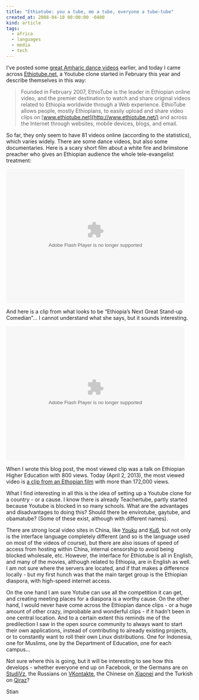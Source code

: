 ```yaml
---
title: "Ethiotube: you a tube, me a tube, everyone a tube-tube"
created_at: 2008-04-10 00:00:00 -0400
kind: article
tags:
  - africa
  - languages
  - media
  - tech
---
```


I’ve posted some [great Amharic dance
videos](http://reganmian.net/blog/2007/12/10/amharic-dance-videos/)
earlier, and today I came across [Ethiotube.net](http://ethiotube.net),
a Youtube clone started in February this year and describe themselves in
this way:

> Founded in February 2007, EthioTube is the leader in Ethiopian online
> video, and the premier destination to watch and share original videos
> related to Ethiopia worldwide through a Web experience. EthioTube
> allows people, mostly Ethiopians, to easily upload and share video
> clips on [www.ethiotube.net](http://www.ethiotube.net/) and across the
> Internet through websites, mobile devices, blogs, and email.

So far, they only seem to have 81 videos online (according to the
statistics), which varies widely. There are some dance videos, but also
some documentaries. Here is a scary short film about a white fire and
brimstone preacher who gives an Ethiopian audience the whole
tele-evangelist treatment:

<object width="480" height="360"><param name="movie" value="http://www.ethiotube.net/nvlab/player/player.swf?config=http://www.ethiotube.net/nvlab/econfig.php?key=04aa2015bbe13622d5d7"></param><param name="allowFullScreen" value="true"></param><param name="allowscriptaccess" value="always"></param><param name="wmode" value="transparent"></param><embed src="http://www.ethiotube.net/nvlab/player/player.swf?config=http://www.ethiotube.net/nvlab/econfig.php?key=04aa2015bbe13622d5d7" type="application/x-shockwave-flash" allowscriptaccess="always" allowfullscreen="true" wmode="transparent" FlashVars="skin=skins/silver" width="480" height="360"></embed></object>

And here is a clip from what looks to be “Ethiopia’s Next Great
Stand-up Comedian”… I cannot understand what she says, but it sounds interesting.

<object width="480" height="360"><param name="movie" value="http://www.ethiotube.net/nvlab/player/player.swf?config=http://www.ethiotube.net/nvlab/econfig.php?key=29b1afc2c38244c97061"></param><param name="allowFullScreen" value="true"></param><param name="allowscriptaccess" value="always"></param><param name="wmode" value="transparent"></param><embed src="http://www.ethiotube.net/nvlab/player/player.swf?config=http://www.ethiotube.net/nvlab/econfig.php?key=29b1afc2c38244c97061" type="application/x-shockwave-flash" allowscriptaccess="always" allowfullscreen="true" wmode="transparent" FlashVars="skin=skins/silver" width="480" height="360"></embed></object>

When I wrote this blog post, the most viewed clip was a talk on Ethiopian Higher
Education with 800 views. Today (April 2, 2013), the most viewed video is [a clip from an Ethopian film](http://www.ethiotube.net/video/221/Addis-Hiwot-Ethiopian-Film) with more than 172,000 views.

What I find interesting in all this is the idea of setting up a Youtube
clone for a country - or a cause. I know there is already
[](http://www.teachertube.com/)Teachertube, partly started because
Youtube is blocked in so many schools. What are the advantages and
disadvantages to doing this? Should there be envirotube, gaytube, and
obamatube? (Some of these exist, although with different names).

There
are strong local video sites in China, like [Youku](http://youku.com)
and [Ku6](http://www.ku6.com), but not only is the interface language
completely different (and so is the language used on most of the videos
of course), but there are also issues of speed of access from hosting
within China, internal censorship to avoid being blocked wholesale, etc.
However, the interface for Ethiotube is all in English, and many of the
movies, although related to Ethiopia, are in English as well. I am not
sure where the servers are located, and if that makes a difference
locally - but my first hunch was that the main target group is the
Ethiopian diaspora, with high-speed internet access.

On the one hand I am sure Yotube can use all the competition it can get,
and creating meeting places for a diaspora is a worthy cause. On the
other hand, I would never have come across the Ethiopian dance clips -
or a huge amount of other crazy, improbable and wonderful clips - if it
hadn’t been in one central location. And to a certain extent this
reminds me of the predilection I saw in the open source community to
always want to start their own applications, instead of contributing to
already existing projects, or to constantly want to roll their own Linux
distributions. One for Indonesia, one for Muslims, one by the Department
of Education, one for each campus…

Not sure where this is going, but it will be interesting to see how this
develops - whether everyone end up on Facebook, or the Germans are on
[StudiVz](http://www.studivz.net/), the Russians on
[VKontakte](http://vkontakte.ru/), the Chinese on
[Xiaonei](http://xiaonei.com/) and the Turkish on
[Qiraz](http://qiraz.com/tr/user/login)?

Stian
